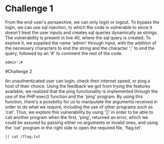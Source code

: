 # Challenge 1

From the end-user's perspective, we can only login or logout. To bypass the login, we can use sql injection, to which the code is vulnerable to since it doesn't treat the user inputs and creates sql queries dynamically as strings. The vulnerability is present in line 40, where the sql query is created.
To explore it, we supplied the name 'admin' through input, with the addition of the necessary characters to end the string and the character ';' to end the query, followed by an '#' to comment the rest of the code.
```
admin';#
```

#Challenge 2

An unauthenticated user can login, check their internet speed, or ping a host of their choice.
Using the feedback we got from trying the features available, we realized that the ping functionality is implemented through the use of the PHP:exec() function and the 'ping' program.
By using this function, there's a possbility for us to manipulate the arguments received in order to do what we require, including the use of other programs such as 'cat'.
Thus, we explore this vulnerability by using '||' in order to be able to call another program when the first, 'ping', returned an error, which we could be assured by passing either no arguments or invalid ones, and using the 'cat' program in the right side to open the required file, 'flag.txt'.
```
|| cat /flag.txt
```
